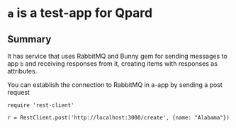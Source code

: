 # `a` is a test-app for Qpard

## Summary

It has service that uses RabbitMQ and Bunny gem for sending messages to app `b` and receiving responses from it, creating items with responses as attributes.

You can establish the connection to RabbitMQ in a-app by sending a post request

```
require 'rest-client'

r = RestClient.post('http://localhost:3000/create', {name: "Alabama"})
```
